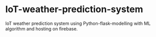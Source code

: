 # IoT-weather-prediction-system
IoT weather prediction system using Python-flask-modelling with ML algorithm and hosting on firebase.
